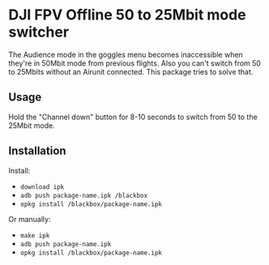 # DJI FPV Offline 50 to 25Mbit mode switcher

The Audience mode in the goggles menu becomes inaccessible when they're in 50Mbit mode from previous flights. Also you can't switch from 50 to 25Mbits without an Airunit connected. This package tries to solve that.


## Usage

Hold the "Channel down" button for 8-10 seconds to switch from 50 to the 25Mbit mode.


## Installation

Install:
- `download ipk`
- `adb push package-name.ipk /blackbox`
- `opkg install /blackbox/package-name.ipk`


Or manually:
- `make ipk`
- `adb push package-name.ipk`
- `opkg install /blackbox/package-name.ipk`

